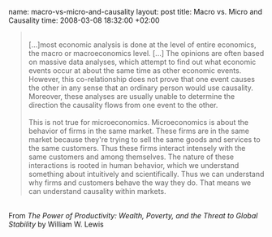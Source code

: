 name: macro-vs-micro-and-causality
layout: post
title: Macro vs.  Micro and Causality
time: 2008-03-08 18:32:00 +02:00

<blockquote><br />[...]most economic analysis is done at the level of entire economics, the macro or macroeconomics level. [...] The opinions are often based on massive data analyses, which attempt to find out what economic events occur at about the same time as other economic events. However, this co-relationship does not prove that one event causes the other in any sense that an ordinary person would use causality. Moreover, these analyses are usually unable to determine the direction the causality flows from one event to the other.<br /><br />This is not true for microeconomics. Microeconomics is about the behavior of firms in the same market. These firms are in the same market because they're trying to sell the same goods and services to the same customers. Thus these firms interact intensely with the same customers and among themselves. The nature of these interactions is rooted in human behavior, which we understand something about intuitively and scientifically. Thus we can understand why firms and customers behave the way they do. That means we can understand causality within markets.<br /></blockquote><br />From<span style="font-style: italic;"> The Power of Productivity: Wealth, Poverty, and the Threat to Global Stability</span> by William W. Lewis
